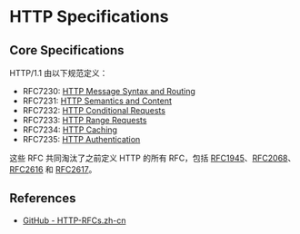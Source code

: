 # HTTP Specifications

## Core Specifications

HTTP/1.1 由以下规范定义：

- RFC7230: [HTTP Message Syntax and Routing](https://tools.ietf.org/html/rfc7230)
- RFC7231: [HTTP Semantics and Content](https://tools.ietf.org/html/rfc7231)
- RFC7232: [HTTP Conditional Requests](https://tools.ietf.org/html/rfc7232)
- RFC7233: [HTTP Range Requests](https://tools.ietf.org/html/rfc7233)
- RFC7234: [HTTP Caching](https://tools.ietf.org/html/rfc7234)
- RFC7235: [HTTP Authentication](https://tools.ietf.org/html/rfc7235)

这些 RFC 共同淘汰了之前定义 HTTP 的所有 RFC，包括 [RFC1945](https://tools.ietf.org/html/rfc1945)、[RFC2068](https://tools.ietf.org/html/rfc2068)、[RFC2616](https://tools.ietf.org/html/rfc2616) 和 [RFC2617](https://tools.ietf.org/html/rfc2617)。

## References

- [GitHub - HTTP-RFCs.zh-cn](https://github.com/duoani/HTTP-RFCs.zh-cn)

